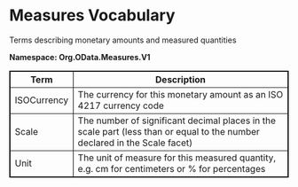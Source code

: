<body xmlns:ac="remove this before pressing 'Apply'">
<h1>Measures Vocabulary</h1>
<p>Terms describing monetary amounts and measured quantities</p>
<p>
<strong>Namespace: Org.OData.Measures.V1</strong>
</p>
<p></p>
<table width="100%" style="border: 1px solid #000000;" border="1">
<tbody>
<tr>
<th><strong>Term</strong></th><th><strong>Description</strong></th>
</tr>
<tr>
<td>ISOCurrency</td><td>The currency for this monetary amount as an ISO 4217 currency code</td>
</tr>
<tr>
<td>Scale</td><td>The number of significant decimal places in the scale part (less than or equal to the number declared in the Scale facet)</td>
</tr>
<tr>
<td>Unit</td><td>The unit of measure for this measured quantity, e.g. cm for centimeters or % for percentages</td>
</tr>
</tbody>
</table>
</body>
